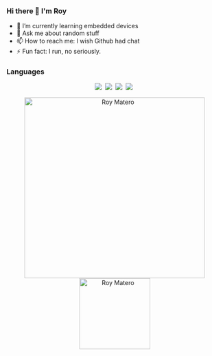 ### Hi there 👋 I'm Roy

- 🌱 I’m currently learning embedded devices
- 💬 Ask me about random stuff
- 📫 How to reach me: I wish Github had chat
- ⚡ Fun fact: I run, no seriously.
<!--
**materoy/materoy** is a ✨ _special_ ✨ repository because its `README.md` (this file) appears on your GitHub profile.

Here are some ideas to get you started:

- 🔭 I’m currently working on ...

- 👯 I’m looking to collaborate on ...
- 🤔 I’m looking for help with ...

-->

### Languages

 <p align="center">
<img  src="https://img.shields.io/badge/Kotlin-8382E3?style=for-the-badge&logo=kotlin&logoColor=white">&nbsp;
<img src="https://img.shields.io/badge/Rust-00ADD8?style=for-the-badge&logo=rust&logoColor=white">&nbsp;
<img  src="https://img.shields.io/badge/C-E56F08?style=for-the-badge&logo=c&logoColor=white">&nbsp;
<img  src="https://img.shields.io/badge/Python-756AFF?style=for-the-badge&logo=python&logoColor=white">&nbsp;
</p>

<p align="center">
    <img src="https://github-readme-stats.vercel.app/api?username=materoy&count_private=true&show_icons=true&theme=dark" alt="Roy Matero" width="420"/>
    <img src="https://github-readme-stats.vercel.app/api/top-langs/?username=materoy&hide=html&langs_count=8&layout=compact&theme=dark" alt="Roy Matero" height="165" />
 </p>
